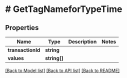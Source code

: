 # # GetTagNameforTypeTime

## Properties

Name | Type | Description | Notes
------------ | ------------- | ------------- | -------------
**transactionId** | **string** |  |
**values** | **string[]** |  |

[[Back to Model list]](../../README.md#models) [[Back to API list]](../../README.md#endpoints) [[Back to README]](../../README.md)
